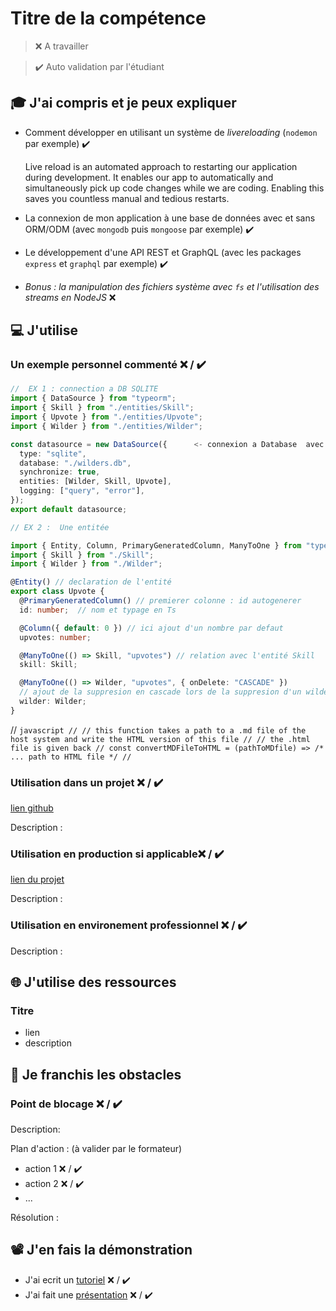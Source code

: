 # Titre de la compétence

> ❌ A travailler

> ✔️ Auto validation par l'étudiant

## 🎓 J'ai compris et je peux expliquer

- Comment développer en utilisant un système de *livereloading* (`nodemon` par exemple)  ✔️

  Live reload is an automated approach to restarting our application during development. It enables our app to automatically and simultaneously pick up code changes while we are coding. Enabling this saves you countless manual and tedious restarts.

- La connexion de mon application à une base de données avec et sans ORM/ODM (avec `mongodb` puis `mongoose` par exemple)  ✔️

- Le développement d'une API REST et GraphQL (avec les packages `express` et `graphql` par exemple)  ✔️

- *Bonus : la manipulation des fichiers système avec `fs` et l'utilisation des streams en NodeJS* ❌ 

## 💻 J'utilise

### Un exemple personnel commenté ❌ / ✔️

```typescript
//  EX 1 : connection a DB SQLITE
import { DataSource } from "typeorm";
import { Skill } from "./entities/Skill";
import { Upvote } from "./entities/Upvote";
import { Wilder } from "./entities/Wilder";

const datasource = new DataSource({      <- connexion a Database  avec orm
  type: "sqlite",
  database: "./wilders.db",
  synchronize: true,
  entities: [Wilder, Skill, Upvote],
  logging: ["query", "error"],
});
export default datasource;
```

```typescript
// EX 2 :  Une entitée

import { Entity, Column, PrimaryGeneratedColumn, ManyToOne } from "typeorm";
import { Skill } from "./Skill";
import { Wilder } from "./Wilder";

@Entity() // declaration de l'entité
export class Upvote {
  @PrimaryGeneratedColumn() // premierer colonne : id autogenerer
  id: number;  // nom et typage en Ts

  @Column({ default: 0 }) // ici ajout d'un nombre par defaut
  upvotes: number;

  @ManyToOne(() => Skill, "upvotes") // relation avec l'entité Skill
  skill: Skill;

  @ManyToOne(() => Wilder, "upvotes", { onDelete: "CASCADE" }) 
  // ajout de la suppresion en cascade lors de la suppresion d'un wilder
  wilder: Wilder;
}
````


// ```javascript
// // this function takes a path to a .md file of the host system and write the HTML version of this file
// // the .html file is given back
// const convertMDFileToHTML = (pathToMDfile) => /* ... path to HTML file */
// ```

### Utilisation dans un projet ❌ / ✔️

[lien github](...)

Description :

### Utilisation en production si applicable❌ / ✔️

[lien du projet](...)

Description :

### Utilisation en environement professionnel ❌ / ✔️

Description :

## 🌐 J'utilise des ressources

### Titre

- lien
- description

## 🚧 Je franchis les obstacles

### Point de blocage ❌ / ✔️

Description:

Plan d'action : (à valider par le formateur)

- action 1 ❌ / ✔️
- action 2 ❌ / ✔️
- ...

Résolution :

## 📽️ J'en fais la démonstration

- J'ai ecrit un [tutoriel](...) ❌ / ✔️
- J'ai fait une [présentation](...) ❌ / ✔️

